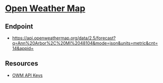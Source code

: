 # [Open Weather Map](https://openweathermap.org/api)

## Endpoint

- https://api.openweathermap.org/data/2.5/forecast?q=Ann%20Arbor%2C%20MI%2048104&mode=json&units=metric&cnt=14&appid=

## Resources

- [OWM API Keys](https://home.openweathermap.org/api_keys)

